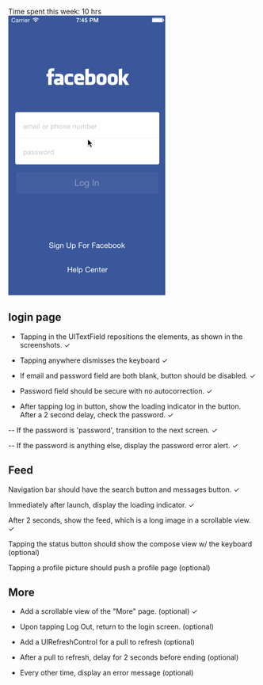 Time spent this week: 10 hrs
![demo gif](https://raw.githubusercontent.com/Bearattacks/Week-Two-Homework/master/demo.gif?raw=true)

## login page
- Tapping in the UITextField repositions the elements, as shown in the screenshots. ✓

- Tapping anywhere dismisses the keyboard ✓

- If email and password field are both blank, button should be disabled. ✓

- Password field should be secure with no autocorrection. ✓

- After tapping log in button, show the loading indicator in the button. After a 2 second delay, check the password. ✓

-- If the password is 'password', transition to the next screen.  ✓

-- If the password is anything else, display the password error alert. ✓

## Feed
Navigation bar should have the search button and messages button. ✓

Immediately after launch, display the loading indicator. ✓

After 2 seconds, show the feed, which is a long image in a scrollable view. ✓

Tapping the status button should show the compose view w/ the keyboard (optional)

Tapping a profile picture should push a profile page (optional)

## More
- Add a scrollable view of the "More" page. (optional) ✓

- Upon tapping Log Out, return to the login screen. (optional)

- Add a UIRefreshControl for a pull to refresh (optional)

- After a pull to refresh, delay for 2 seconds before ending (optional)

- Every other time, display an error message (optional)